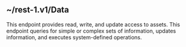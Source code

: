 ## ~/rest-1.v1/Data

This endpoint provides read, write, and update access to assets. This endpoint queries for simple or complex sets of information, updates information, and executes system-defined operations.
